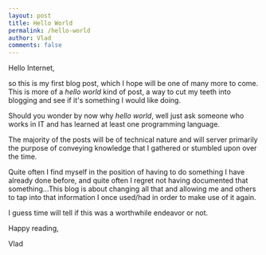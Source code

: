 ```yaml
---
layout: post
title: Hello World
permalink: /hello-world
author: Vlad
comments: false
---
```

Hello Internet,

so this is my first blog post, which I hope will be one of many more to come. This is more of a *hello world* kind of post, 
a way to cut my teeth into blogging and see if it's something I would like doing.

Should you wonder by now why *hello world*,
well just ask someone who works in IT and has learned at least one programming language.

The majority of the posts will be of technical nature and will server primarily the purpose of conveying knowledge
that I gathered or stumbled upon over the time.

Quite often I find myself in the position of having to do something I have already done
before, and quite often I regret not having documented that something...This blog is about changing all that and allowing me
and others to tap into that information I once used/had in order to make use of it again.

I guess time will tell if this was a worthwhile endeavor or not.

Happy reading,

Vlad




